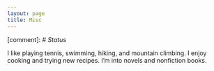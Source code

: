 ```yaml
---
layout: page
title: Misc
---
```




[comment]: # *Status*


I like playing tennis, swimming, hiking, and mountain climbing. I enjoy cooking and trying new recipes. I’m into novels and nonfiction books. 

